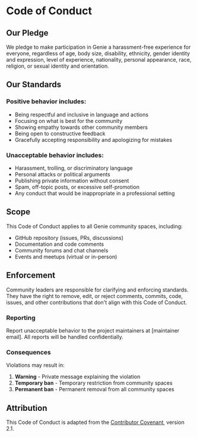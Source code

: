 # Code of Conduct

## Our Pledge

We pledge to make participation in Genie a harassment-free experience for everyone, regardless of age, body size, disability, ethnicity, gender identity and expression, level of experience, nationality, personal appearance, race, religion, or sexual identity and orientation.

## Our Standards

### Positive behavior includes:
- Being respectful and inclusive in language and actions
- Focusing on what is best for the community
- Showing empathy towards other community members
- Being open to constructive feedback
- Gracefully accepting responsibility and apologizing for mistakes

### Unacceptable behavior includes:
- Harassment, trolling, or discriminatory language
- Personal attacks or political arguments
- Publishing private information without consent
- Spam, off-topic posts, or excessive self-promotion
- Any conduct that would be inappropriate in a professional setting

## Scope

This Code of Conduct applies to all Genie community spaces, including:
- GitHub repository (issues, PRs, discussions)
- Documentation and code comments
- Community forums and chat channels
- Events and meetups (virtual or in-person)

## Enforcement

Community leaders are responsible for clarifying and enforcing standards. They have the right to remove, edit, or reject comments, commits, code, issues, and other contributions that don't align with this Code of Conduct.

### Reporting
Report unacceptable behavior to the project maintainers at [maintainer email]. All reports will be handled confidentially.

### Consequences
Violations may result in:
1. **Warning** - Private message explaining the violation
2. **Temporary ban** - Temporary restriction from community spaces
3. **Permanent ban** - Permanent removal from all community spaces

## Attribution

This Code of Conduct is adapted from the [Contributor Covenant](https://www.contributor-covenant.org/), version 2.1.